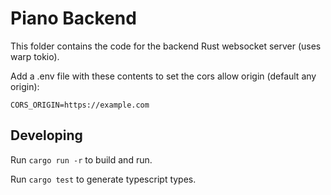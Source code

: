# Piano Backend

This folder contains the code for the backend Rust websocket server (uses warp tokio).

Add a .env file with these contents to set the cors allow origin (default any origin):

```
CORS_ORIGIN=https://example.com
```

## Developing

Run `cargo run -r` to build and run.

Run `cargo test` to generate typescript types.
